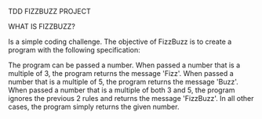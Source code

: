 TDD FIZZBUZZ PROJECT

WHAT IS FIZZBUZZ?

Is a simple coding challenge. The objective of FizzBuzz is to create a program with the following specification: 
 
  The program can be passed a number.
  When passed a number that is a multiple of 3, the program returns the message 'Fizz'.
  When passed a number that is a multiple of 5, the program returns the message 'Buzz'.
  When passed a number that is a multiple of both 3 and 5, the program ignores the previous 2 rules and returns the message 'FizzBuzz'.
  In all other cases, the program simply returns the given number.
